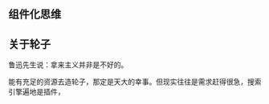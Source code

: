 ## 组件化思维

<!-- 沧海桑田，虽然浏览器还是那几个，但前端早已不是昨日的那个前端，随着工程化思维的引入，一个js已经是演变的面目全非 -->
## 关于轮子
鲁迅先生说：拿来主义并非是不好的。

能有充足的资源去造轮子，那定是天大的幸事。但现实往往是需求赶得很急，搜索引擎遍地是插件，